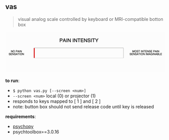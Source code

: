 ## vas
> visual analog scale controlled by keyboard or MRI-compatible botton box

<img src='vas.gif' width='500'>

**to run**:
- `$ python vas.py [--screen <num>]`
-  `--screen <num>` local (0) or projector (1)
- responds to keys mapped to [ 1 ] and [ 2 ]
- note: button box should not send release code until key is released

**requirements**:
- [psychopy](https://www.psychopy.org/download.html#conda)
- psychtoolbox==3.0.16